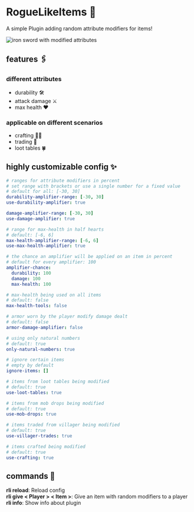 # RogueLikeItems 💫

A simple Plugin adding random attribute modifiers for items!

![iron sword with modified attributes](https://cdn.modrinth.com/data/cached_images/4dc63cacc7110854b31ee269faac1acf12728ee3.png)

## features 🖇️

### different attributes
- durability 🛠️
- attack damage ⚔️
- max health ❤️

### applicable on different scenarios
- crafting 👩‍🔧
- trading 🔄
- loot tables 🍀

## highly customizable config ✨

```yml
# ranges for attribute modifiers in percent
# set range with brackets or use a single number for a fixed value
# default for all: [-30, 30]
durability-amplifier-range: [-30, 30]
use-durability-amplifier: true

damage-amplifier-range: [-30, 30]
use-damage-amplifier: true

# range for max-health in half hearts
# default: [-6, 6]
max-health-amplifier-range: [-6, 6]
use-max-health-amplifier: true

# the chance an amplifier will be applied on an item in percent
# default for every amplifier: 100
amplifier-chance:
  durability: 100
  damage: 100
  max-health: 100

# max-health being used on all items
# default: false
max-health-tools: false

# armor worn by the player modify damage dealt
# default: false
armor-damage-amplifier: false

# using only natural numbers
# default: true
only-natural-numbers: true

# ignore certain items
# empty by default
ignore-items: []

# items from loot tables being modified
# default: true
use-loot-tables: true

# items from mob drops being modified
# default: true
use-mob-drops: true

# items traded from villager being modified
# default: true
use-villager-trades: true

# items crafted being modified
# default: true
use-crafting: true
```

## commands 💬

**rli reload**: Reload config  <br>
**rli give < Player > < Item >**: Give an item with random modifiers to a player  <br>
**rli info**: Show info about plugin
